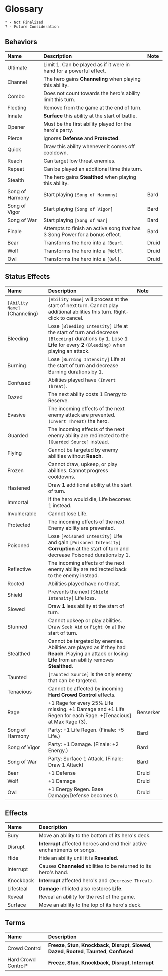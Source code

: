# Glossary
`* - Not Finalized`  
`? - Future Consideration`

## Behaviors
| Name            | Description                                                                 | Note  |
| :-------------- | :-------------------------------------------------------------------------- | :---- |
| Ultimate        | Limit 1. Can be played as if it were in hand for a powerful effect.         |       |
| Channel         | The hero gains **Channeling** when playing this ability.                    |       |
| Combo           | Does not count towards the hero's ability limit this turn.                  |       |
| Fleeting        | Remove from the game at the end of turn.                                    |       |
| Innate          | **Surface** this ability at the start of battle.                            |       |
| Opener          | Must be the first ability played for the hero's party.                      |       |
| Pierce          | Ignores **Defense** and **Protected**.                                      |       |
| Quick           | Draw this ability whenever it comes off cooldown.                           |       |
| Reach           | Can target low threat enemies.                                              |       |
| Repeat          | Can be played an additional time this turn.                                 |       |
| Stealth         | The hero gains **Stealthed** when playing this ability.                     |       |
| Song of Harmony | Start playing `[Song of Harmony]`                                           | Bard  |
| Song of Vigor   | Start playing `[Song of Vigor]`                                             | Bard  |
| Song of War     | Start playing `[Song of War]`                                               | Bard  |
| Finale          | Attempts to finish an active song that has 3 Song Power for a bonus effect. | Bard  |
| Bear            | Transforms the hero into a `[Bear]`.                                        | Druid |
| Wolf            | Transforms the hero into a `[Wolf]`.                                        | Druid |
| Owl             | Transforms the hero into a `[Owl]`.                                         | Druid |

## Status Effects
| Name                          | Description                                                                                                                                                          | Note      |
| :---------------------------- | :------------------------------------------------------------------------------------------------------------------------------------------------------------------- | :-------- |
| `[Ability Name]` (Channeling) | `[Ability Name]` will process at the start of next turn. Cannot play additional abilities this turn. Right-click to cancel.                                          |           |
| Bleeding                      | Lose `[Bleeding Intensity]` Life at the start of turn and decrease `(Bleeding)` durations by 1. Lose **1 Life** for every **2** `(Bleeding)` when playing an attack. |           |
| Burning                       | Lose `[Burning Intensity]` Life at the start of turn and decrease Burning durations by 1.                                                                            |           |
| Confused                      | Abilities played have `(Invert Threat)`.                                                                                                                             |           |
| Dazed                         | The next ability costs 1 Energy to Reserve.                                                                                                                          |           |
| Evasive                       | The incoming effects of the next enemy attack are prevented. `(Invert Threat)` the hero.                                                                             |           |
| Guarded                       | The incoming effects of the next enemy ability are redirected to the `[Guarded Source]` instead.                                                                     |           |
| Flying                        | Cannot be targeted by enemy abilities without **Reach**.                                                                                                             |           |
| Frozen                        | Cannot draw, upkeep, or play abilities. Cannot progress cooldowns.                                                                                                   |           |
| Hastened                      | Draw **1** additional ability at the start of turn.                                                                                                                  |           |
| Immortal                      | If the hero would die, Life becomes 1 instead.                                                                                                                       |           |
| Invulnerable                  | Cannot lose Life.                                                                                                                                                    |           |
| Protected                     | The incoming effects of the next Enemy ability are prevented.                                                                                                        |           |
| Poisoned                      | Lose `[Poisoned Intensity]` Life and gain `[Poisoned Intensity]` **Corruption** at the start of turn and decrease Poisoned durations by 1.                           |           |
| Reflective                    | The incoming effects of the next enemy ability are redirected back to the enemy instead.                                                                             |           |
| Rooted                        | Abilities played have no threat.                                                                                                                                     |           |
| Shield                        | Prevents the next `[Shield Intensity]` Life loss.                                                                                                                    |           |
| Slowed                        | Draw **1** less ability at the start of turn.                                                                                                                        |           |
| Stunned                       | Cannot upkeep or play abilities. Draw `Seek Aid` or `Fight On` at the start of turn.                                                                                 |           |
| Stealthed                     | Cannot be targeted by enemies. Abilities are played as if they had **Reach**. Playing an attack or losing **Life** from an ability removes **Stealthed**.            |           |
| Taunted                       | `[Taunted Source]` is the only enemy that can be targeted.                                                                                                           |           |
| Tenacious                     | Cannot be affected by incoming **Hard Crowd Control** effects.                                                                                                       |           |
| Rage                          | +1 Rage for every 25% Life missing. +1 Damage and +1 Life Regen for each Rage. +[Tenacious] at Max Rage (3).                                                         | Berserker |
| Song of Harmony               | Party: +1 Life Regen. (Finale: +5 Life.)                                                                                                                             | Bard      |
| Song of Vigor                 | Party: +1 Damage. (Finale: +2 Energy.)                                                                                                                               | Bard      |
| Song of War                   | Party: Surface 1 Attack. (Finale: Draw 1 Attack)                                                                                                                     | Bard      |
| Bear                          | +1 Defense                                                                                                                                                           | Druid     |
| Wolf                          | +1 Damage                                                                                                                                                            | Druid     |
| Owl                           | +1 Energy Regen. Base Damage/Defense becomes 0.                                                                                                                      | Druid     |

## Effects
| Name      | Description                                                               |
| :-------- | :------------------------------------------------------------------------ |
| Bury      | Move an ability to the bottom of its hero's deck.                         |
| Disrupt   | **Interrupt** affected heroes and end their active enchantments or songs. |
| Hide      | Hide an ability until it is **Revealed**.                                 |
| Interrupt | Causes **Channeled** abilities to be returned to its hero's hand.         |
| Knockback | **Interrupt** affected hero's and `(Decrease Threat)`.                    |
| Lifesteal | **Damage** inflicted also restores **Life**.                              |
| Reveal    | Reveal an ability for the rest of the game.                               |
| Surface   | Move an ability to the top of its hero's deck.                            |

## Terms
| Name                | Description                                                                                                    |
| :------------------ | :------------------------------------------------------------------------------------------------------------- |
| Crowd Control       | **Freeze**, **Stun**, **Knockback**, **Disrupt**, **Slowed**, **Dazed**, **Rooted**, **Taunted**, **Confused** |
| Hard Crowd Control* | **Freeze**, **Stun**, **Knockback**, **Disrupt**, **Interrupt**                                                |
